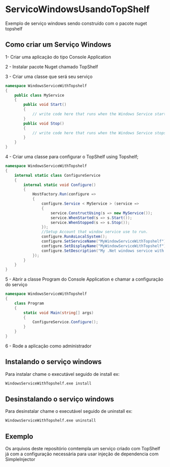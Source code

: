 # ServicoWindowsUsandoTopShelf
Exemplo de serviço windows sendo construído com o pacote nuget topshelf

## Como criar um Serviço Windows
1- Criar uma aplicação do tipo Console Application

2 - Instalar pacote Nuget chamado TopShelf

3 - Criar uma classe que será seu serviço

```csharp
namespace WindowsServiceWithTopshelf  
{  
    public class MyService  
    {  
        public void Start()  
        {  
            // write code here that runs when the Windows Service starts up.  
        }  
        public void Stop()  
        {  
            // write code here that runs when the Windows Service stops.  
        }  
    }  
}  
```

4 - Criar uma classe para configurar o TopShelf
using Topshelf;  

```csharp
namespace WindowsServiceWithTopshelf  
{  
    internal static class ConfigureService  
    {  
        internal static void Configure()  
        {  
            HostFactory.Run(configure =>  
            {  
                configure.Service < MyService > (service =>  
                {  
                    service.ConstructUsing(s => new MyService());  
                    service.WhenStarted(s => s.Start());  
                    service.WhenStopped(s => s.Stop());  
                });  
                //Setup Account that window service use to run.  
                configure.RunAsLocalSystem();  
                configure.SetServiceName("MyWindowServiceWithTopshelf");  
                configure.SetDisplayName("MyWindowServiceWithTopshelf");  
                configure.SetDescription("My .Net windows service with Topshelf");  
            });  
        }  
    }  
}  
```

5 - Abrir a classe Program do Console Application e chamar a configuração do serviço

```csharp
namespace WindowsServiceWithTopshelf  
{  
    class Program  
    {  
        static void Main(string[] args)  
        {  
            ConfigureService.Configure();  
        }  
    }  
}  

```
6 - Rode a aplicação como administrador

## Instalando o serviço windows
Para instalar chame o executável seguido de install
ex:

```sh
WindowsServiceWithTopshelf.exe install
```

## Desinstalando o serviço windows
Para desinstalar chame o executável seguido de uninstall
ex:
```sh
WindowsServiceWithTopshelf.exe uninstall
``` 


## Exemplo
Os arquivos deste repositório comtempla um serviço criado com TopShelf já com a configuração necessária para usar injeção de dependencia com SimpleInjector
